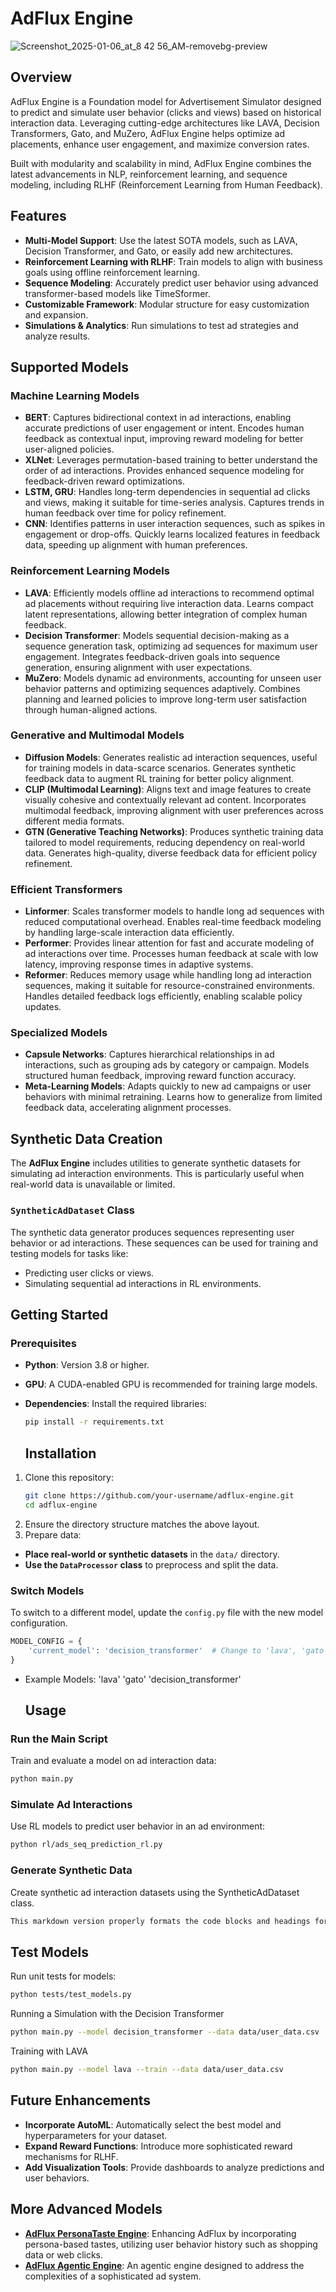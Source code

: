 # AdFlux Engine

![Screenshot_2025-01-06_at_8 42 56_AM-removebg-preview](https://github.com/user-attachments/assets/c7ecef31-f692-4a0b-9bea-d79ca6c696ea)


## Overview
AdFlux Engine is a Foundation model for Advertisement Simulator designed to predict and simulate user behavior (clicks and views) based on historical interaction data. Leveraging cutting-edge architectures like LAVA, Decision Transformers, Gato, and MuZero, AdFlux Engine helps optimize ad placements, enhance user engagement, and maximize conversion rates.

Built with modularity and scalability in mind, AdFlux Engine combines the latest advancements in NLP, reinforcement learning, and sequence modeling, including RLHF (Reinforcement Learning from Human Feedback).

## Features

- **Multi-Model Support**: Use the latest SOTA models, such as LAVA, Decision Transformer, and Gato, or easily add new architectures.
- **Reinforcement Learning with RLHF**: Train models to align with business goals using offline reinforcement learning.
- **Sequence Modeling**: Accurately predict user behavior using advanced transformer-based models like TimeSformer.
- **Customizable Framework**: Modular structure for easy customization and expansion.
- **Simulations & Analytics**: Run simulations to test ad strategies and analyze results.


## Supported Models

### Machine Learning Models
- **BERT**: Captures bidirectional context in ad interactions, enabling accurate predictions of user engagement or intent. Encodes human feedback as contextual input, improving reward modeling for better user-aligned policies.
- **XLNet**: Leverages permutation-based training to better understand the order of ad interactions. Provides enhanced sequence modeling for feedback-driven reward optimizations.
- **LSTM, GRU**: Handles long-term dependencies in sequential ad clicks and views, making it suitable for time-series analysis. Captures trends in human feedback over time for policy refinement.
- **CNN**: Identifies patterns in user interaction sequences, such as spikes in engagement or drop-offs. Quickly learns localized features in feedback data, speeding up alignment with human preferences.

### Reinforcement Learning Models
- **LAVA**: Efficiently models offline ad interactions to recommend optimal ad placements without requiring live interaction data. Learns compact latent representations, allowing better integration of complex human feedback.
- **Decision Transformer**: Models sequential decision-making as a sequence generation task, optimizing ad sequences for maximum user engagement. Integrates feedback-driven goals into sequence generation, ensuring alignment with user expectations.
- **MuZero**: Models dynamic ad environments, accounting for unseen user behavior patterns and optimizing sequences adaptively. Combines planning and learned policies to improve long-term user satisfaction through human-aligned actions.

### Generative and Multimodal Models
- **Diffusion Models**: Generates realistic ad interaction sequences, useful for training models in data-scarce scenarios. Generates synthetic feedback data to augment RL training for better policy alignment.
- **CLIP (Multimodal Learning)**: Aligns text and image features to create visually cohesive and contextually relevant ad content. Incorporates multimodal feedback, improving alignment with user preferences across different media formats.
- **GTN (Generative Teaching Networks)**: Produces synthetic training data tailored to model requirements, reducing dependency on real-world data. Generates high-quality, diverse feedback data for efficient policy refinement.

### Efficient Transformers
- **Linformer**: Scales transformer models to handle long ad sequences with reduced computational overhead. Enables real-time feedback modeling by handling large-scale interaction data efficiently.
- **Performer**: Provides linear attention for fast and accurate modeling of ad interactions over time. Processes human feedback at scale with low latency, improving response times in adaptive systems.
- **Reformer**: Reduces memory usage while handling long ad interaction sequences, making it suitable for resource-constrained environments. Handles detailed feedback logs efficiently, enabling scalable policy updates.

### Specialized Models
- **Capsule Networks**: Captures hierarchical relationships in ad interactions, such as grouping ads by category or campaign. Models structured human feedback, improving reward function accuracy.
- **Meta-Learning Models**: Adapts quickly to new ad campaigns or user behaviors with minimal retraining. Learns how to generalize from limited feedback data, accelerating alignment processes.



## Synthetic Data Creation

The **AdFlux Engine** includes utilities to generate synthetic datasets for simulating ad interaction environments. This is particularly useful when real-world data is unavailable or limited.

### `SyntheticAdDataset` Class

The synthetic data generator produces sequences representing user behavior or ad interactions. These sequences can be used for training and testing models for tasks like:

- Predicting user clicks or views.
- Simulating sequential ad interactions in RL environments.


## Getting Started

### Prerequisites
- **Python**: Version 3.8 or higher.
- **GPU**: A CUDA-enabled GPU is recommended for training large models.
- **Dependencies**: Install the required libraries:
  ```bash
  pip install -r requirements.txt
  ```

  ## Installation

1. Clone this repository:
   ```bash
   git clone https://github.com/your-username/adflux-engine.git
   cd adflux-engine
   ```
2. Ensure the directory structure matches the above layout.
3. Prepare data:
- **Place real-world or synthetic datasets** in the `data/` directory.
- **Use the `DataProcessor` class** to preprocess and split the data.


### Switch Models

To switch to a different model, update the `config.py` file with the new model configuration.
```python
MODEL_CONFIG = {
    'current_model': 'decision_transformer'  # Change to 'lava', 'gato', etc.
}
```

- Example Models:
'lava'
'gato'
'decision_transformer'


  ## Usage

### Run the Main Script

Train and evaluate a model on ad interaction data:

```bash
python main.py
```


### Simulate Ad Interactions

Use RL models to predict user behavior in an ad environment:
```bash
python rl/ads_seq_prediction_rl.py
```

### Generate Synthetic Data

Create synthetic ad interaction datasets using the SyntheticAdDataset class.
```bash
This markdown version properly formats the code blocks and headings for your `.md` file.
```


## Test Models

Run unit tests for models:

```bash
python tests/test_models.py
```

Running a Simulation with the Decision Transformer
```bash
python main.py --model decision_transformer --data data/user_data.csv
```
Training with LAVA
```bash
python main.py --model lava --train --data data/user_data.csv
```

## Future Enhancements

- **Incorporate AutoML**: Automatically select the best model and hyperparameters for your dataset.
- **Expand Reward Functions**: Introduce more sophisticated reward mechanisms for RLHF.
- **Add Visualization Tools**: Provide dashboards to analyze predictions and user behaviors.


## More Advanced Models
- **[AdFlux PersonaTaste Engine](https://github.com/SJ9VRF/AdFlux-PersonaTaste-Engine)**: Enhancing AdFlux by incorporating persona-based tastes, utilizing user behavior history such as shopping data or web clicks.
- **[AdFlux Agentic Engine](https://github.com/SJ9VRF/AdFlux-Agentic-Engine)**: An agentic engine designed to address the complexities of a sophisticated ad system.



